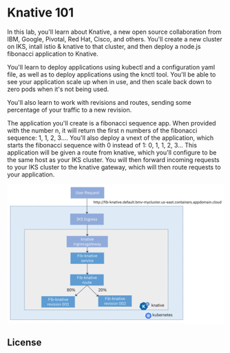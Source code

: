 # Knative 101

In this lab, you'll learn about Knative, a new open source collaboration from IBM, Google, Pivotal, Red Hat, Cisco, and others. You'll create a new cluster on IKS, intall istio & knative to that cluster, and then deploy a node.js fibonacci application to Knative.

You'll learn to deploy applications using kubectl and a configuration yaml file, as well as to deploy applications using the knctl tool.  You'll be able to see your application scale up when in use, and then scale back down to zero pods when it's not being used.  

You'll also learn to work with revisions and routes, sending some percentage of your traffic to a new revision.

The application you'll create is a fibonacci sequence app.  When provided with the number n, it will return the first n numbers of the fibonacci sequence: 1, 1, 2, 3....  You'll also deploy a vnext of the application, which starts the fibonacci sequence with 0 instead of 1: 0, 1, 1, 2, 3...  This application will be given a route from knative, which you'll configure to be the same host as your IKS cluster.  You will then forward incoming requests to your IKS cluster to the knative gateway, which will then route requests to your application.

![](README_images/knativeappdiagram.png)
## License
